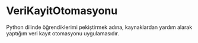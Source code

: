 # VeriKayitOtomasyonu
Python dilinde öğrendiklerimi pekiştirmek adına, kaynaklardan yardım alarak yaptığım veri kayıt otomasyonu uygulamasıdır.
